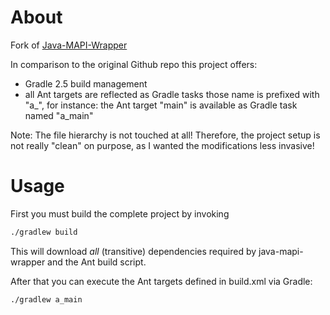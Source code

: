 About
=====

Fork of [Java-MAPI-Wrapper](http://github.com/brightcoveos/Java-MAPI-Wrapper)

In comparison to the original Github repo this project offers:

* Gradle 2.5 build management
* all Ant targets are reflected as Gradle tasks those name is prefixed with "a_", for instance: the Ant target "main" is available as Gradle task named "a_main"

Note: The file hierarchy is not touched at all! Therefore, the project setup is not really "clean" on purpose, as I wanted the modifications less invasive!

Usage
=====

First you must build the complete project by invoking
```sh
./gradlew build
```
This will download *all* (transitive) dependencies required by java-mapi-wrapper and the Ant build script.

After that you can execute the Ant targets defined in build.xml via Gradle:
```sh
./gradlew a_main
```